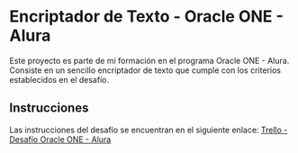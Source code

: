 # Encriptador de Texto - Oracle ONE - Alura
Este proyecto es parte de mi formación en el programa Oracle ONE - Alura. Consiste en un sencillo encriptador de texto que cumple con los criterios establecidos en el desafío.


## Instrucciones
Las instrucciones del desafío se encuentran en el siguiente enlace: [Trello - Desafío Oracle ONE - Alura](https://trello.com/c/fruTcqMC/7-sobre-el-desaf%C3%ADo)

